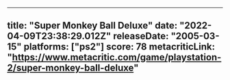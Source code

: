 
---
title: "Super Monkey Ball Deluxe"
date: "2022-04-09T23:38:29.012Z"
releaseDate: "2005-03-15"
platforms: ["ps2"]
score: 78
metacriticLink: "https://www.metacritic.com/game/playstation-2/super-monkey-ball-deluxe"
---
